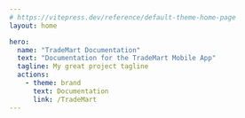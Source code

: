 ```yaml
---
# https://vitepress.dev/reference/default-theme-home-page
layout: home

hero:
  name: "TradeMart Documentation"
  text: "Documentation for the TradeMart Mobile App"
  tagline: My great project tagline
  actions:
    - theme: brand
      text: Documentation
      link: /TradeMart
---
```


